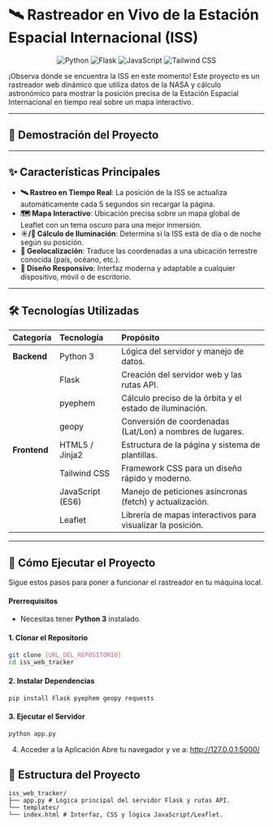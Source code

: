 # 🛰️ Rastreador en Vivo de la Estación Espacial Internacional (ISS)

<p align="center">
  <img src="https://img.shields.io/badge/Python-3776AB?style=for-the-badge&logo=python&logoColor=white" alt="Python"/>
  <img src="https://img.shields.io/badge/Flask-000000?style=for-the-badge&logo=flask&logoColor=white" alt="Flask"/>
  <img src="https://img.shields.io/badge/JavaScript-F7DF1E?style=for-the-badge&logo=javascript&logoColor=black" alt="JavaScript"/>
  <img src="https://img.shields.io/badge/Tailwind_CSS-38B2AC?style=for-the-badge&logo=tailwind-css&logoColor=white" alt="Tailwind CSS"/>
</p>

¡Observa dónde se encuentra la ISS en este momento! Este proyecto es un rastreador web dinámico que utiliza datos de la NASA y cálculo astronómico para mostrar la posición precisa de la Estación Espacial Internacional en tiempo real sobre un mapa interactivo.

---

## 🎥 Demostración del Proyecto


---

## ✨ Características Principales

* **🛰️ Rastreo en Tiempo Real**: La posición de la ISS se actualiza automáticamente cada 5 segundos sin recargar la página.
* **🗺️ Mapa Interactivo**: Ubicación precisa sobre un mapa global de Leaflet con un tema oscuro para una mejor inmersión.
* **☀️/🌙 Cálculo de Iluminación**: Determina si la ISS está de día o de noche según su posición.
* **📍 Geolocalización**: Traduce las coordenadas a una ubicación terrestre conocida (país, océano, etc.).
* **📱 Diseño Responsivo**: Interfaz moderna y adaptable a cualquier dispositivo, móvil o de escritorio.

---

## 🛠️ Tecnologías Utilizadas

| Categoría  | Tecnología      | Propósito                                                      |
| :--------- | :-------------- | :------------------------------------------------------------- |
| **Backend** | Python 3        | Lógica del servidor y manejo de datos.                         |
|            | Flask           | Creación del servidor web y las rutas API.                     |
|            | pyephem         | Cálculo preciso de la órbita y el estado de iluminación.       |
|            | geopy           | Conversión de coordenadas (Lat/Lon) a nombres de lugares.      |
| **Frontend** | HTML5 / Jinja2  | Estructura de la página y sistema de plantillas.               |
|            | Tailwind CSS    | Framework CSS para un diseño rápido y moderno.                 |
|            | JavaScript (ES6)| Manejo de peticiones asíncronas (fetch) y actualización.        |
|            | Leaflet         | Librería de mapas interactivos para visualizar la posición.    |

---

## 🚀 Cómo Ejecutar el Proyecto

Sigue estos pasos para poner a funcionar el rastreador en tu máquina local.

#### Prerrequisitos
* Necesitas tener **Python 3** instalado.

#### 1. Clonar el Repositorio
```bash
git clone [URL_DEL_REPOSITORIO]
cd iss_web_tracker
```

#### 2. Instalar Dependencias
```bash
pip install Flask pyephem geopy requests

```
#### 3. Ejecutar el Servidor
```bash
python app.py
```

4. Acceder a la Aplicación
Abre tu navegador y ve a: http://127.0.0.1:5000/


## 📂 Estructura del Proyecto
```
iss_web_tracker/
├── app.py # Lógica principal del servidor Flask y rutas API. 
└── templates/ 
└── index.html # Interfaz, CSS y lógica JavaScript/Leaflet.
```
